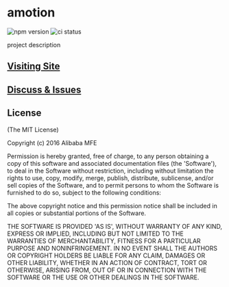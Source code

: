 # amotion

![npm version](http://img.shields.io/npm/v/amotion.svg)
![ci status](https://api.travis-ci.org/amfe/amotion.svg?branch=master)

project description

## [Visiting Site](http://amfe.github.io/amotion/)

## [Discuss & Issues](https://github.com/amfe/amotion/issues)

## License

(The MIT License)

Copyright (c) 2016 Alibaba MFE

Permission is hereby granted, free of charge, to any person obtaining a copy of this software and associated documentation files (the 'Software'), to deal in the Software without restriction, including without limitation the rights to use, copy, modify, merge, publish, distribute, sublicense, and/or sell copies of the Software, and to permit persons to whom the Software is furnished to do so, subject to the following conditions:

The above copyright notice and this permission notice shall be included in all copies or substantial portions of the Software.

THE SOFTWARE IS PROVIDED 'AS IS', WITHOUT WARRANTY OF ANY KIND, EXPRESS OR IMPLIED, INCLUDING BUT NOT LIMITED TO THE WARRANTIES OF MERCHANTABILITY, FITNESS FOR A PARTICULAR PURPOSE AND NONINFRINGEMENT. IN NO EVENT SHALL THE AUTHORS OR COPYRIGHT HOLDERS BE LIABLE FOR ANY CLAIM, DAMAGES OR OTHER LIABILITY, WHETHER IN AN ACTION OF CONTRACT, TORT OR OTHERWISE, ARISING FROM, OUT OF OR IN CONNECTION WITH THE SOFTWARE OR THE USE OR OTHER DEALINGS IN THE SOFTWARE.
